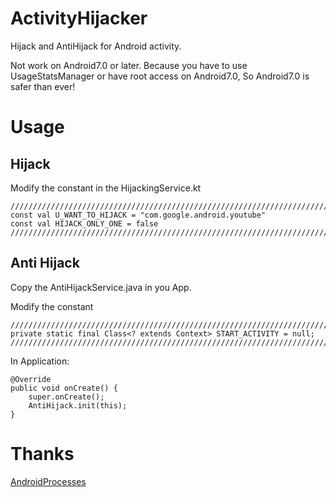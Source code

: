 # ActivityHijacker
Hijack and AntiHijack for Android activity.

Not work on Android7.0 or later.
Because you have to use UsageStatsManager or have root access on Android7.0, So Android7.0 is safer than ever!

# Usage


## Hijack
Modify the constant in the HijackingService.kt
```
////////////////////////////////////////////////////////////////////////////////////////////////////
const val U_WANT_TO_HIJACK = "com.google.android.youtube"
const val HIJACK_ONLY_ONE = false
////////////////////////////////////////////////////////////////////////////////////////////////////
```


## Anti Hijack

Copy the AntiHijackService.java in you App.

Modify the constant
```
////////////////////////////////////////////////////////////////////////////////////////////////
private static final Class<? extends Context> START_ACTIVITY = null;
////////////////////////////////////////////////////////////////////////////////////////////////
```

In Application:
```
@Override
public void onCreate() {
    super.onCreate();
    AntiHijack.init(this);
}
```


# Thanks
[AndroidProcesses](https://github.com/jaredrummler/AndroidProcesses)
